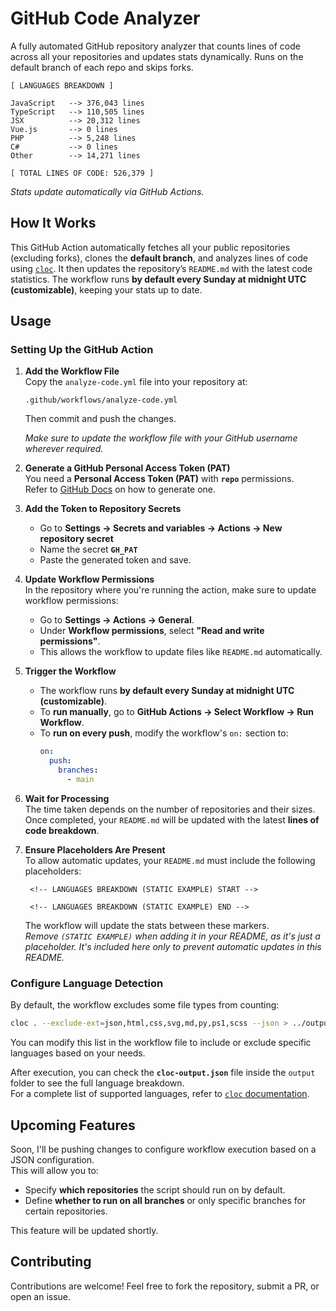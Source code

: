 # GitHub Code Analyzer
 
A fully automated GitHub repository analyzer that counts lines of code across all your repositories and updates stats dynamically. Runs on the default branch of each repo and skips forks.

<!-- LANGUAGES BREAKDOWN START -->
```
[ LANGUAGES BREAKDOWN ]

JavaScript   --> 376,043 lines
TypeScript   --> 110,505 lines
JSX          --> 20,312 lines
Vue.js       --> 0 lines
PHP          --> 5,248 lines
C#           --> 0 lines
Other        --> 14,271 lines

[ TOTAL LINES OF CODE: 526,379 ]
```
<!-- LANGUAGES BREAKDOWN END -->
*Stats update automatically via GitHub Actions.*
 
## How It Works  
This GitHub Action automatically fetches all your public repositories (excluding forks), clones the **default branch**, and analyzes lines of code using [`cloc`](https://github.com/AlDanial/cloc). It then updates the repository’s `README.md` with the latest code statistics. The workflow runs **by default every Sunday at midnight UTC (customizable)**, keeping your stats up to date.

## Usage

### **Setting Up the GitHub Action**
1. **Add the Workflow File**  
   Copy the `analyze-code.yml` file into your repository at:
   ```
   .github/workflows/analyze-code.yml
   ```
   Then commit and push the changes.

   *Make sure to update the workflow file with your GitHub username wherever required.*

2. **Generate a GitHub Personal Access Token (PAT)**  
   You need a **Personal Access Token (PAT)** with **`repo`** permissions.  
   Refer to [GitHub Docs](https://github.com/settings/tokens) on how to generate one.

3. **Add the Token to Repository Secrets**  
   - Go to **Settings → Secrets and variables → Actions → New repository secret**  
   - Name the secret **`GH_PAT`**  
   - Paste the generated token and save.

4. **Update Workflow Permissions**  
   In the repository where you're running the action, make sure to update workflow permissions:
   - Go to **Settings → Actions → General**.
   - Under **Workflow permissions**, select **"Read and write permissions"**.
   - This allows the workflow to update files like `README.md` automatically.

5. **Trigger the Workflow**
   - The workflow runs **by default every Sunday at midnight UTC (customizable)**.
   - To **run manually**, go to **GitHub Actions → Select Workflow → Run Workflow**.
   - To **run on every push**, modify the workflow's `on:` section to:
     ```yaml
     on:
       push:
         branches:
           - main
     ```
   
6. **Wait for Processing**  
   The time taken depends on the number of repositories and their sizes. Once completed, your `README.md` will be updated with the latest **lines of code breakdown**.

7. **Ensure Placeholders Are Present**  
   To allow automatic updates, your `README.md` must include the following placeholders:
   ```
    <!-- LANGUAGES BREAKDOWN (STATIC EXAMPLE) START -->

    <!-- LANGUAGES BREAKDOWN (STATIC EXAMPLE) END -->
   ```
   The workflow will update the stats between these markers.  
   *Remove `(STATIC EXAMPLE)` when adding it in your README, as it's just a placeholder. It's included here only to prevent automatic updates in this README.*

### **Configure Language Detection**
By default, the workflow excludes some file types from counting:
```bash
cloc . --exclude-ext=json,html,css,svg,md,py,ps1,scss --json > ../output/cloc-output.json
```
You can modify this list in the workflow file to include or exclude specific languages based on your needs.

After execution, you can check the **`cloc-output.json`** file inside the `output` folder to see the full language breakdown.  
For a complete list of supported languages, refer to [`cloc` documentation](https://github.com/AlDanial/cloc).


## Upcoming Features

Soon, I'll be pushing changes to configure workflow execution based on a JSON configuration.  
This will allow you to:
- Specify **which repositories** the script should run on by default.
- Define **whether to run on all branches** or only specific branches for certain repositories.

This feature will be updated shortly.

 
## Contributing
 
Contributions are welcome! Feel free to fork the repository, submit a PR, or open an issue.
